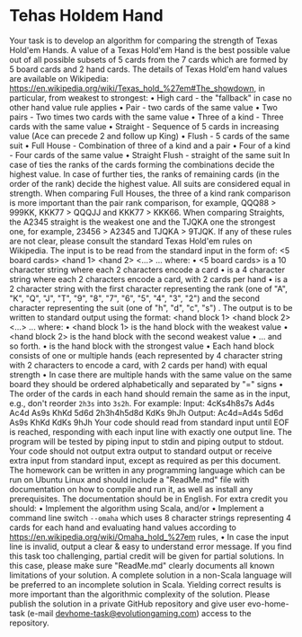 # Tehas Holdem Hand
 
Your task is to develop an algorithm for comparing the strength of Texas Hold'em Hands. A value of
a Texas Hold'em Hand is the best possible value out of all possible subsets of 5 cards from the 7
cards which are formed by 5 board cards and 2 hand cards.
The details of Texas Hold'em hand values are available on
Wikipedia: https://en.wikipedia.org/wiki/Texas_hold_%27em#The_showdown, in particular, from
weakest to strongest:
• High card - the "fallback" in case no other hand value rule applies
• Pair - two cards of the same value
• Two pairs - Two times two cards with the same value
• Three of a kind - Three cards with the same value
• Straight - Sequence of 5 cards in increasing value (Ace can precede 2 and follow up King)
• Flush - 5 cards of the same suit
• Full House - Combination of three of a kind and a pair
• Four of a kind - Four cards of the same value
• Straight Flush - straight of the same suit
In case of ties the ranks of the cards forming the combinations decide the highest value. In case of
further ties, the ranks of remaining cards (in the order of the rank) decide the highest value. All suits
are considered equal in strength.
When comparing Full Houses, the three of a kind rank comparison is more important than the pair
rank comparison, for example, QQQ88 > 999KK, KKK77 > QQQJJ and KKK77 > KKK66.
When comparing Straights, the A2345 straight is the weakest one and the TJQKA one the strongest
one, for example, 23456 > A2345 and TJQKA > 9TJQK.
If any of these rules are not clear, please consult the standard Texas Hold'em rules on Wikipedia.
The input is to be read from the standard input in the form of:
<5 board cards> <hand 1> <hand 2> <...> <hand N>
... where:
• <5 board cards> is a 10 character string where each 2 characters encode a card
• <hand X> is a 4 character string where each 2 characters encode a card, with 2 cards per hand
• <card> is a 2 character string with the first character representing the rank (one of "A", "K", "Q",
"J", "T", "9", "8", "7", "6", "5", "4", "3", "2") and the second character representing the suit (one of
"h", "d", "c", "s") .
The output is to be written to standard output using the format:
<hand block 1> <hand block 2> <...> <hand block n>
... where:
• <hand block 1> is the hand block with the weakest value
• <hand block 2> is the hand block with the second weakest value
• ... and so forth.
• <hand block n> is the hand block with the strongest value
• Each hand block consists of one or multiple hands (each represented by 4 character string with 2
characters to encode a card, with 2 cards per hand) with equal strength
• In case there are multiple hands with the same value on the same board they should be ordered
alphabetically and separated by "=" signs
• The order of the cards in each hand should remain the same as in the input, e.g., don't reorder
`2h3s` into `3s2h`.
For example:
Input:
4cKs4h8s7s Ad4s Ac4d As9s KhKd 5d6d
2h3h4h5d8d KdKs 9hJh
Output:
Ac4d=Ad4s 5d6d As9s KhKd
KdKs 9hJh
Your code should read from standard input until EOF is reached, responding with each input line
with exactly one output line. The program will be tested by piping input to stdin and piping output
to stdout. Your code should not output extra output to standard output or receive extra input from
standard input, except as required as per this document.
The homework can be written in any programming language which can be run on Ubuntu Linux and
should include a "ReadMe.md" file with documentation on how to compile and run it, as well as
install any prerequisites. The documentation should be in English.
For extra credit you should:
• Implement the algorithm using Scala, and/or
• Implement a command line switch `--omaha` which uses 8 character strings representing 4 cards
for each hand and evaluating hand values according
to https://en.wikipedia.org/wiki/Omaha_hold_%27em rules,
• In case the input line is invalid, output a clear & easy to understand error message.
If you find this task too challenging, partial credit will be given for partial solutions. In this case,
please make sure "ReadMe.md" clearly documents all known limitations of your solution.
A complete solution in a non-Scala language will be preferred to an incomplete solution in Scala.
Yielding correct results is more important than the algorithmic complexity of the solution.
Please publish the solution in a private GitHub repository and give user evo-home-task (e-mail devhome-task@evolutiongaming.com) access to the repository.
